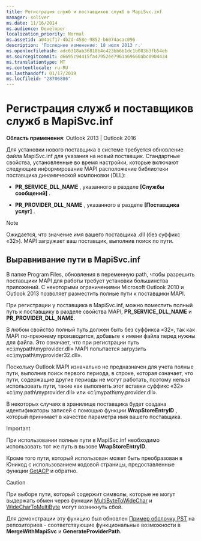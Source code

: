```yaml
---
title: Регистрация служб и поставщиков служб в MapiSvc.inf
manager: soliver
ms.date: 11/16/2014
ms.audience: Developer
localization_priority: Normal
ms.assetid: a04acf17-4b2d-458e-9852-b6074acac096
description: 'Последнее изменение: 18 июля 2013 г.'
ms.openlocfilehash: adc6318ab36818b4c423bb6b1dc1b083b3fb54eb
ms.sourcegitcommit: d6695c94415fa47952ee7961a69660abc0904434
ms.translationtype: MT
ms.contentlocale: ru-RU
ms.lasthandoff: 01/17/2019
ms.locfileid: "28706886"
---
```

# <a name="registering-services-and-service-providers-in-mapisvcinf"></a>Регистрация служб и поставщиков служб в MapiSvc.inf

 
  
**Область применения**: Outlook 2013 | Outlook 2016 
  
Для установки нового поставщика в системе требуется обновление файла MapiSvc.inf для указания на новый поставщик. Стандартные свойства, установленные во время настройки, которые включают следующие информирование MAPI расположение библиотеки поставщика динамической компоновки (DLL):
  
- **PR_SERVICE_DLL_NAME** , указанного в разделе **[Службы сообщений]** . 
    
- **PR_PROVIDER_DLL_NAME** , указанного в разделе **[Поставщика услуг]** . 
    
> [!NOTE]
> Ожидается, что значение имя вашего поставщика .dll (без суффикс «32»). MAPI загружает ваш поставщик, выполнив поиск по пути. 
  
## <a name="putting-a-path-in-mapisvcinf"></a>Выравнивание пути в MapiSvc.inf

В папке Program Files, обновления в переменную path, чтобы разрешить поставщики MAPI для работы требует установки большинства приложений. С некоторыми ограничениями Microsoft Outlook 2010 и Outlook 2013 позволяет разместить полные пути к поставщики MAPI.
  
При регистрации у поставщика в MapiSvc.inf, можно поместить полный путь к поставщику в разделе свойства MAPI, **PR_SERVICE_DLL_NAME** и **PR_PROVIDER_DLL_NAME**.
  
В любом свойство полный путь должен быть без суффикса «32», так как MAPI по-прежнему производится, добавьте к имени файла перед нужны для файла. Это означает, что при регистрации путь «c:\mypath\myprovider.dll» MAPI попытается загрузить «c:\mypath\myprovider32.dll».
  
Поскольку Outlook MAPI изначально не предназначен для учета полные пути, выполнив поиск первого периода, в строке, которая означает, что пути, содержащие другие периоды не могут работать, поэтому нельзя использовать пути, такие как выполнить этот вставки суффикс «32» «c:\my.path\myprovider.dll» или «c:\mypath\my.provider.dll».
  
В некоторых случаях в хранилище поставщика будет создана идентификаторы записей с помощью функции **WrapStoreEntryID** , который принимает в качестве параметра имя вашего поставщика. 
  
> [!IMPORTANT]
> При использовании полные пути в MapiSvc.inf необходимо использовать тот же путь в вызове **WrapStoreEntryID**. 
  
Кроме того пути, который использован может быть преобразован в Юникод с использованием кодовой страницы, предоставленные функции [GetACP](https://msdn.microsoft.com/library/windows/desktop/dd318070%28v=vs.85%29.aspx/) и обратно. 
  
> [!CAUTION]
> При выборе пути, который содержит символы, которые не могут выдержать обмен через функции [MultiByteToWideChar](https://msdn.microsoft.com/library/windows/desktop/dd319072%28v=vs.85%29.aspx/) и [WideCharToMultiByte](https://msdn.microsoft.com/library/windows/desktop/dd374130%28v=vs.85%29.aspx/) могут возникнуть сбой. 
  
Для демонстрации эту функцию был обновлен [Пример оболочку PST](https://github.com/stephenegriffin/Outlook2010CodeSamples) на репозиториев - соответствующие функциональные возможности в **MergeWithMapiSvc** и **GenerateProviderPath**.
  

